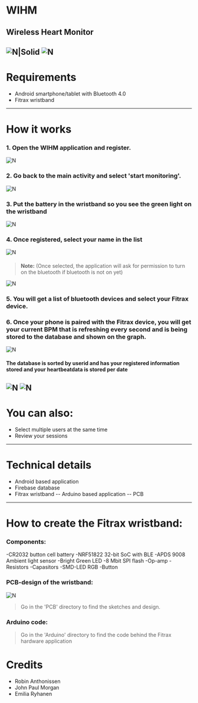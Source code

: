 # WIHM 
**Wireless Heart Monitor**
---


![N|Solid](https://scontent-bru2-1.xx.fbcdn.net/v/t35.0-12/18697538_10154385345131744_2016130272_o.png?oh=f1552d5ec59fa4e10aec58d5818ba457&oe=5927E838)
![N](https://scontent-bru2-1.xx.fbcdn.net/v/t35.0-12/18674895_10154382731281744_1514994551_o.jpg?oh=49e5ceabfc4ad734154122682728d6c7&oe=5927FB0E)
---
# Requirements

  - Android smartphone/tablet with Bluetooth 4.0
  - Fitrax wristband
---
# How it works
 ### 1. Open the WIHM application and register.
 ![N](https://scontent-bru2-1.xx.fbcdn.net/v/t35.0-12/18676745_10154385345026744_1493557762_o.png?oh=30c40be5fee189a2fdd82a24f43118e7&oe=5927EF24)
 ### 2. Go back to the main activity and select 'start monitoring'.
 ![N](https://scontent-bru2-1.xx.fbcdn.net/v/t35.0-12/18721361_10154385345061744_1525186299_o.png?oh=ccedae127374191a8858de2cd575ef2b&oe=5927AEBF)
 ### 3. Put the battery in the wristband so you see the green light on the wristband
 ![N](https://scontent-bru2-1.xx.fbcdn.net/v/t35.0-12/18641772_10154382731206744_2119619095_o.jpg?oh=a9e42ac80df88fed4f945c8bee250665&oe=5927FEC7)
 ### 4. Once registered, select your name in the list
 ![N](https://scontent-bru2-1.xx.fbcdn.net/v/t35.0-12/18675227_10154385344991744_1250710490_o.png?oh=421102f2a91549c7320c767744d90cea&oe=5927D065)
 #### 


> **Note:** (Once selected, the application will ask for permission to turn on the bluetooth if bluetooth is not on yet)

![N](https://scontent-bru2-1.xx.fbcdn.net/v/t35.0-12/18697646_10154385344926744_1506581206_o.png?oh=32c0044f2c5c54bcbc047bc4cec26020&oe=5927FACB)

### 5. You will get a list of bluetooth devices and select your Fitrax device.

### 6. Once your phone is paired with the Fitrax device, you will get your current BPM that is refreshing every second and is being stored to the database and shown on the graph.

![N](https://scontent-bru2-1.xx.fbcdn.net/v/t35.0-12/18720691_10154385402446744_1888942451_o.png?oh=c510e633ade2df972382c75d95ab2699&oe=5927B037)
 #### The database is sorted by userid and has your registered information stored and your heartbeatdata is stored per date
 ![N](https://scontent-bru2-1.xx.fbcdn.net/v/t34.0-12/18716377_10154385407296744_561645714_n.png?oh=80e4672c9a2b4a8742dd65d9306eaeda&oe=592814DC)
![N](https://scontent-bru2-1.xx.fbcdn.net/v/t35.0-12/18675188_10154385407311744_1678813300_o.png?oh=2552b4c3d4ee0198572f315245b14239&oe=5927E20D)
 ---
 
 # You can also:
  - Select multiple users at the same time
  - Review your sessions
 ---
# Technical details
- Android based application
- Firebase database
- Fitrax wristband
-- Arduino based application
-- PCB 
---
# How to create the Fitrax wristband:

### Components:
-CR2032 button cell battery
-NRF51822 32-bit SoC with BLE
-APDS 9008 Ambient light sensor
-Bright Green LED
-8 Mbit SPI flash 
-Op-amp
-Resistors
-Capasitors
-SMD-LED RGB
-Button
### PCB-design of the wristband:

![N](https://scontent-bru2-1.xx.fbcdn.net/v/t34.0-12/18685367_10154385423451744_327884777_n.png?oh=fbf26dca7dc2d87598f5a0c948234c0c&oe=5927F140)
> Go in the 'PCB' directory to find the sketches and design.

### Arduino code:
> Go in the 'Arduino' directory to find the code behind the Fitrax hardware application




# Credits

  - Robin Anthonissen
  - John Paul Morgan
  - Emilia Ryhanen

